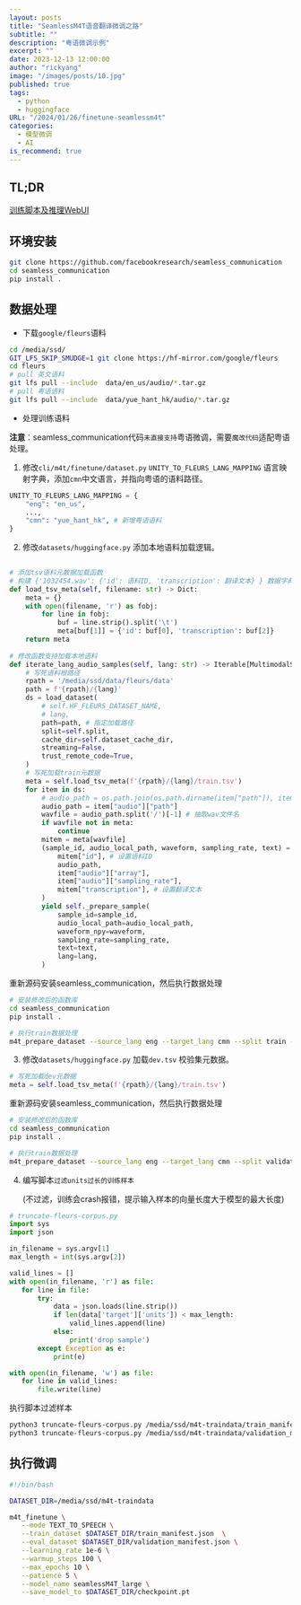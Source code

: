 ```yaml
---
layout: posts
title: "SeamlessM4T语音翻译微调之路"
subtitle: ""
description: "粤语微调示例"
excerpt: ""
date: 2023-12-13 12:00:00
author: "rickyang"
image: "/images/posts/10.jpg"
published: true
tags:
  - python
  - huggingface
URL: "/2024/01/26/finetune-seamlessm4t"
categories:
  - 模型微调
  - AI
is_recommend: true
---
```




## TL;DR

 [训练脚本及推理WebUI](https://github.com/iohub/SeamlessM4T-finetune)



## 环境安装

```sh
git clone https://github.com/facebookresearch/seamless_communication
cd seamless_communication
pip install .

```


## 数据处理

- 下载`google/fleurs`语料

```sh
cd /media/ssd/
GIT_LFS_SKIP_SMUDGE=1 git clone https://hf-mirror.com/google/fleurs
cd fleurs
# pull 英文语料
git lfs pull --include  data/en_us/audio/*.tar.gz
# pull 粤语语料
git lfs pull --include  data/yue_hant_hk/audio/*.tar.gz
```

- 处理训练语料

**注意**：seamless_communication代码`未直接支持`粤语微调，需要`魔改代码`适配粤语处理。

1. 修改`cli/m4t/finetune/dataset.py`  `UNITY_TO_FLEURS_LANG_MAPPING`  语言映射字典，添加`cmn`中文语言，并指向粤语的语料路径。

```py
UNITY_TO_FLEURS_LANG_MAPPING = {
    "eng": "en_us",
    ...,
    "cmn": "yue_hant_hk", # 新增粤语语料
}
```

2. 修改`datasets/huggingface.py` 添加本地语料加载逻辑。

```python
    
# 添加tsv语料元数据加载函数
# 构建 {'1032454.wav': {'id': 语料ID, 'transcription': 翻译文本} } 数据字典
def load_tsv_meta(self, filename: str) -> Dict:
    meta = {}
    with open(filename, 'r') as fobj:
        for line in fobj:
            buf = line.strip().split('\t')
            meta[buf[1]] = {'id': buf[0], 'transcription': buf[2]}
    return meta
    
# 修改函数支持加载本地语料
def iterate_lang_audio_samples(self, lang: str) -> Iterable[MultimodalSample]:
    # 写死语料根路径
    rpath = '/media/ssd/data/fleurs/data'
    path = f'{rpath}/{lang}'
    ds = load_dataset(
        # self.HF_FLEURS_DATASET_NAME,
        # lang,
        path=path, # 指定加载路径
        split=self.split,
        cache_dir=self.dataset_cache_dir,
        streaming=False,
        trust_remote_code=True,
    )
    # 写死加载train元数据
    meta = self.load_tsv_meta(f'{rpath}/{lang}/train.tsv')
    for item in ds:
        # audio_path = os.path.join(os.path.dirname(item["path"]), item["audio"]["path"])
        audio_path = item["audio"]["path"]
        wavfile = audio_path.split('/')[-1] # 抽取wav文件名
        if wavfile not in meta:
            continue
        mitem = meta[wavfile]
        (sample_id, audio_local_path, waveform, sampling_rate, text) = (
            mitem["id"], # 设置语料ID
            audio_path,
            item["audio"]["array"],
            item["audio"]["sampling_rate"],
            mitem["transcription"], # 设置翻译文本
        )
        yield self._prepare_sample(
            sample_id=sample_id,
            audio_local_path=audio_local_path,
            waveform_npy=waveform,
            sampling_rate=sampling_rate,
            text=text,
            lang=lang,
        )    
```

重新源码安装seamless_communication，然后执行数据处理

```sh
# 安装修改后的函数库
cd seamless_communication
pip install .

# 执行train数据处理
m4t_prepare_dataset --source_lang eng --target_lang cmn --split train --save_dir /media/ssd/m4t-traindata
```

3. 修改`datasets/huggingface.py` 加载`dev.tsv` 校验集元数据。

```python
# 写死加载dev元数据 
meta = self.load_tsv_meta(f'{rpath}/{lang}/train.tsv')
```

   重新源码安装seamless_communication，然后执行数据处理

```sh
# 安装修改后的函数库
cd seamless_communication
pip install .

# 执行train数据处理
m4t_prepare_dataset --source_lang eng --target_lang cmn --split validation --save_dir /media/ssd/m4t-traindata
```

4. 编写脚本`过滤units过长的训练样本`

    (不过滤，训练会crash报错，提示输入样本的向量长度大于模型的最大长度)

```python
# truncate-fleurs-corpus.py
import sys
import json

in_filename = sys.argv[1]
max_length = int(sys.argv[2])

valid_lines = []
with open(in_filename, 'r') as file:
   for line in file:
       try:
           data = json.loads(line.strip())
           if len(data['target']['units']) < max_length:
               valid_lines.append(line)
           else:
               print('drop sample')
       except Exception as e:
           print(e)

with open(in_filename, 'w') as file:
   for line in valid_lines:
       file.write(line)
```

  执行脚本过滤样本

```sh
python3 truncate-fleurs-corpus.py /media/ssd/m4t-traindata/train_manifest.json 2030 
python3 truncate-fleurs-corpus.py /media/ssd/m4t-traindata/validation_manifest.json 2030 
```



## 执行微调

```sh
#!/bin/bash

DATASET_DIR=/media/ssd/m4t-traindata

m4t_finetune \
   --mode TEXT_TO_SPEECH \
   --train_dataset $DATASET_DIR/train_manifest.json  \
   --eval_dataset $DATASET_DIR/validation_manifest.json \
   --learning_rate 1e-6 \
   --warmup_steps 100 \
   --max_epochs 10 \
   --patience 5 \
   --model_name seamlessM4T_large \
   --save_model_to $DATASET_DIR/checkpoint.pt
```

